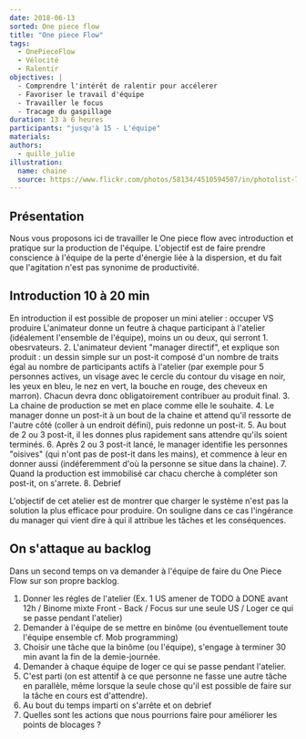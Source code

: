 ```yaml
---
date: 2018-06-13
sorted: One piece flow
title: "One piece Flow"
tags:
  - OnePieceFlow
  - Vélocité
  - Ralentir
objectives: |
  - Comprendre l'intérêt de ralentir pour accélerer
  - Favoriser le travail d'équipe
  - Travailler le focus
  - Tracage du gaspillage
duration: 13 à 6 heures
participants: "jusqu'à 15 - L'équipe"
materials:
authors:
  - quille_julie
illustration:
  name: chaine
  source: https://www.flickr.com/photos/58134/4510594507/in/photolist-7SzYAP-9tDwy2-3gAK1X-bkxvPd-4GRT85-pqRaQh-24DUoVk-UNGz7U-dyrfGC-eNTbZo-o5Q2ZR-afrXgJ-4SWXW1-5v9gUe-aJtEJx-T7xeKq-DuRpAs-dVC8b9-TQMra9-niz4NE-6gMKfW-4Km7zh-25F1QA1-qReedg-pNasKe-23wNULF-bGHrHg-kqRsaA-djE2Po-CZiFh1-Whhars-aeq6gU-vKyRF9-anhvSQ-URMFYd-5qZx6h-mFypgr-bptz4g-gcTNdh-8AXA9F-bNwgin-7hixhH-3u9UaF-qJgRD-aneGgR-bmA47k-fVLZiV-EVRbrD-m5p3qK-XsBPr8
---
```


## Présentation

Nous vous proposons ici de travailler le One piece flow avec introduction et pratique sur la production de l'équipe. L'objectif est de faire prendre conscience à l'équipe de la perte d'énergie liée à la dispersion, et du fait que l'agitation n'est pas synonime de productivité.

## Introduction 10 à 20 min

En introduction il est possible de proposer un mini atelier : occuper VS produire
L'animateur donne un feutre à chaque participant à l'atelier (idéalement l'ensemble de l'équipe), moins un ou deux, qui serront 1. obesrvateurs.
2. L'animateur devient "manager directif", et explique son produit : un dessin simple sur un post-it composé d'un nombre de traits égal au nombre de participants actifs à l'atelier (par exemple pour 5 personnes actives, un visage avec le cercle du contour du visage en noir, les yeux en bleu, le nez en vert, la bouche en rouge, des cheveux en marron). Chacun devra donc obligatoirement contribuer au produit final.
3. La chaine de production se met en place comme elle le souhaite.
4. Le manager donne un post-it à un bout de la chaine et attend qu'il ressorte de l'autre côté (coller à un endroit défini), puis redonne un post-it.
5. Au bout de 2 ou 3 post-it, il les donnes plus rapidement sans attendre qu'ils soient terminés.
6. Après 2 ou 3 post-it lancé, le manager identifie les personnes "oisives" (qui n'ont pas de post-it dans les mains), et commence à leur en donner aussi (indéferemment d'où la personne se situe dans la chaine).
7. Quand la production est immobilisé car chacu cherche à compléter son post-it, on s'arrete.
8. Debrief

L'objectif de cet atelier est de montrer que charger le système n'est pas la solution la plus efficace pour produire. On souligne dans ce cas l'ingérance du manager qui vient dire à qui il attribue les tâches et les conséquences.


## On s'attaque au backlog

Dans un second temps on va demander à l'équipe de faire du One Piece Flow sur son propre backlog.
1. Donner les régles de l'atelier (Ex. 1 US amener de TODO à DONE avant 12h / Binome mixte Front - Back / Focus sur une seule US / Loger ce qui se passe pendant l'atelier)
2. Demander à l'équipe de se mettre en binôme (ou éventuellement toute l'équipe ensemble cf. Mob programming)
3. Choisir une tâche que la binôme (ou l'équipe), s'engage à terminer 30 min avant la fin de la demie-journée.
4. Demander à chaque équipe de loger ce qui se passe pendant l'atelier.
5. C'est parti (on est attentif à ce que personne ne fasse une autre tâche en parallèle, même lorsque la seule chose qu'il est possible de faire sur la tâche en cours est d'attendre).
6. Au bout du temps imparti on s'arrête et on debrief
7. Quelles sont les actions que nous pourrions faire pour améliorer les points de blocages ?
